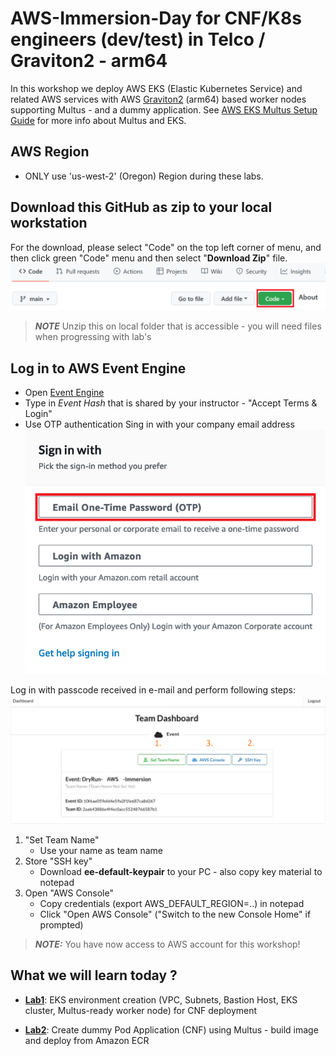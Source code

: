 # AWS-Immersion-Day for CNF/K8s engineers (dev/test) in Telco / Graviton2 - arm64

In this workshop we deploy AWS EKS (Elastic Kubernetes Service) and related AWS services with AWS [Graviton2](https://aws.amazon.com/ec2/graviton/) (arm64) based worker nodes supporting Multus - and a dummy application. 
See [AWS EKS Multus Setup Guide](https://github.com/aws-samples/eks-install-guide-for-multus) for more info about Multus and EKS.  

## AWS Region
* ONLY use 'us-west-2' (Oregon) Region during these labs.

## Download this GitHub as zip to your local workstation
For the download, please select "Code" on the top left corner of menu, and then click green "Code" menu and then select "**Download Zip**" file.
![Download](Lab1/images/download.png)
> **_NOTE_** Unzip this on local folder that is accessible - you will need files when progressing with lab's<br>

## Log in to AWS Event Engine
* Open [Event Engine](https://dashboard.eventengine.run/dashboard)
* Type in *Event Hash* that is shared by your instructor - "Accept Terms & Login"
* Use OTP authentication Sing in with your company email address
  ![Otp](Lab1/images/otp.png)

Log in with passcode received in e-mail and perform following steps: 
![Dashboard](Lab1/images/dashboard-aws.png)
1. "Set Team Name"
    * Use your name as team name      
2. Store "SSH key" 
    * Download **ee-default-keypair** to your PC - also copy key material to notepad
3. Open "AWS Console"
    * Copy credentials (export AWS_DEFAULT_REGION=..) in notepad
    * Click "Open AWS Console" ("Switch to the new Console Home" if prompted)

> **_NOTE:_** You have now access to AWS account for this workshop!

## What we will learn today ? 
* **[Lab1](https://github.com/TheHannuAWS/AWS-Immersion-Day/tree/main/Lab1)**: EKS environment creation (VPC, Subnets, Bastion Host, EKS cluster, Multus-ready worker node) for CNF deployment

* **[Lab2](https://github.com/TheHannuAWS/AWS-Immersion-Day/tree/main/Lab2)**: Create dummy Pod Application (CNF) using Multus - build image and deploy from Amazon ECR

